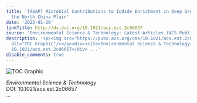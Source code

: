 ```yaml
---
title: '[ASAP] Microbial Contributions to Iodide Enrichment in Deep Groundwater in
  the North China Plain'
date: '2023-01-20'
linkTitle: http://dx.doi.org/10.1021/acs.est.2c06657
source: 'Environmental Science & Technology: Latest Articles (ACS Publications)'
description: '<p><img src="https://pubs.acs.org/cms/10.1021/acs.est.2c06657/asset/images/medium/es2c06657_0007.gif"
  alt="TOC Graphic"/></p><div><cite>Environmental Science & Technology</cite></div><div>DOI:
  10.1021/acs.est.2c06657</div> ...'
disable_comments: true
---
```

<p><img src="https://pubs.acs.org/cms/10.1021/acs.est.2c06657/asset/images/medium/es2c06657_0007.gif" alt="TOC Graphic"/></p><div><cite>Environmental Science & Technology</cite></div><div>DOI: 10.1021/acs.est.2c06657</div> ...